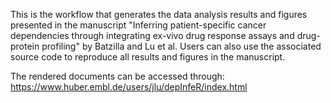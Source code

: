 This is the workflow that generates the data analysis results and figures presented in the manuscript "Inferring patient-specific cancer dependencies through integrating ex-vivo drug response assays and drug-protein profiling" by Batzilla and Lu et al. Users can also use the associated source code to reproduce all results and figures in the manuscript.

The rendered documents can be accessed through: https://www.huber.embl.de/users/jlu/depInfeR/index.html

